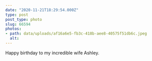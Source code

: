 ```yaml
---
date: "2020-11-21T18:29:54.000Z"
type: post 
post_type: photo
slug: 66594
photos: 
- path: data/uploads/af16a6e5-fb3c-418b-aee8-40575f51db6c.jpeg
  alt: 
---
```

Happy birthday to my incredible wife Ashley. 
